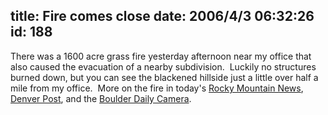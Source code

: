 title: Fire comes close
date: 2006/4/3 06:32:26
id: 188
---
There was a 1600 acre grass fire yesterday afternoon near my office that also caused the evacuation of a nearby subdivision.  Luckily no structures burned down, but you can see the blackened hillside just a little over half a mile from my office.  More on the fire in today's [Rocky Mountain News](http://www.rockymountainnews.com/drmn/local/article/0,1299,DRMN_15_4591439,00.html), [Denver Post](http://denverpost.com/ci_3666796), and the [Boulder Daily Camera](http://www.dailycamera.com/bdc/county_news/article/0,1713,BDC_2423_4591412,00.html).